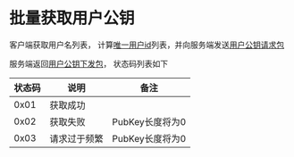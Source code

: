 # 批量获取用户公钥
客户端获取用户名列表， 计算[唯一用户id](../defines.md#唯一用户id)列表，并向服务端发送[用户公钥请求包](../struct/communicate-package.md#用户公钥请求包)

服务端返回[用户公钥下发包](../struct/communicate-package.md#用户公钥下发包)， 状态码列表如下

| 状态码 | 说明         | 备注            |
| ------ | ------------ | --------------- |
| 0x01   | 获取成功     |                 |
| 0x02   | 获取失败     | PubKey长度将为0 |
| 0x03   | 请求过于频繁 | PubKey长度将为0 |